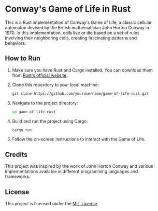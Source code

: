 # Conway's Game of Life in Rust

This is a Rust implementation of Conway's Game of Life, a classic cellular automaton devised by the British mathematician John Horton Conway in 1970. In this implementation, cells live or die based on a set of rules involving their neighboring cells, creating fascinating patterns and behaviors.

## How to Run

1. Make sure you have Rust and Cargo installed. You can download them from [Rust's official website](https://www.rust-lang.org/tools/install).

2. Clone this repository to your local machine:

    ```bash
    git clone https://github.com/yourusername/game-of-life-rust.git
    ```

3. Navigate to the project directory:

    ```bash
    cd game-of-life-rust
    ```

4. Build and run the project using Cargo:

    ```bash
    cargo run
    ```

5. Follow the on-screen instructions to interact with the Game of Life.


## Credits

This project was inspired by the work of John Horton Conway and various implementations available in different programming languages and frameworks.

## License

This project is licensed under the [MIT License](LICENSE).
